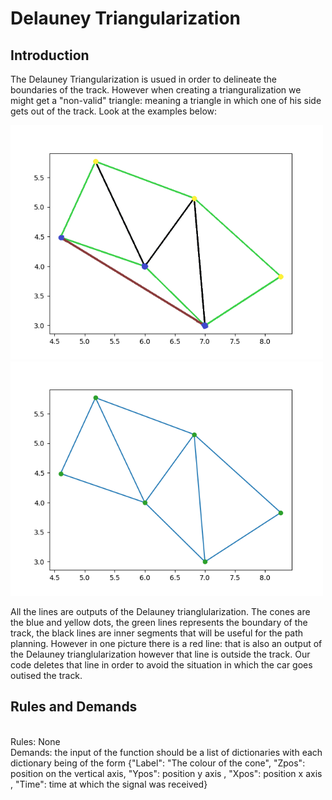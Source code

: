 # Delauney Triangularization

## Introduction

The Delauney Triangularization is usued in order to delineate the boundaries of the track. However when creating a trianguralization we might get a "non-valid"
triangle: meaning a triangle in which one of his side gets out of the track. Look at the examples below:

<img src="wrong_Delauney.png" alt="Wrong" width="500"/>
<img src="Right_Delauney.png" alt="Right" width="500"/>

All the lines are outputs of the Delauney trianglularization. 
The cones are the blue and yellow dots, the green lines represents the boundary of the track, the black lines are inner segments that will be useful for the path planning. However in one picture there is a red line: that is also an output of the Delauney trianglularization however that line is outside the track. Our code deletes that line in order to avoid the situation in which the car goes outised the track.

## Rules and Demands
<br/>
Rules: None
<br/>
Demands: the input of the function should be a list of dictionaries with each dictionary being of the form 
{"Label": "The colour of the cone", "Zpos": position on the vertical axis, "Ypos": position y axis , "Xpos": position x axis , "Time": time at which the signal was received}





